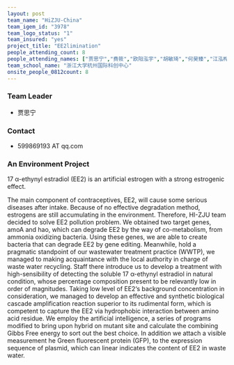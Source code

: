```yaml
---
layout: post
team_name: "HiZJU-China"
team_igem_id: "3978"
team_logo_status: "1"
team_insured: "yes"
project_title: "EE2limination"
people_attending_count: 8
people_attending_names: ["贾思宁","费筱","欧阳泓宇","胡敏琦","何昊臻","江泓桦","周晟","魏圣柯"]
team_school_name: "浙江大学杭州国际科创中心"
onsite_people_0812count: 8
---
```



### Team Leader
* 贾思宁

### Contact
* 599869193 AT qq.com

### An Environment Project

17 α-ethynyl estradiol (EE2) is an artificial estrogen with a strong estrogenic effect. 

The main component of contraceptives, EE2, will cause some serious diseases after intake. Because of no effective degradation method, estrogens are still accumulating in the environment. Therefore, HI-ZJU team decided to solve EE2 pollution problem. We obtained two target genes, amoA and hao, which can degrade EE2 by the way of co-metabolism, from ammonia oxidizing bacteria. Using these genes, we are able to create bacteria that can degrade EE2 by gene editing. Meanwhile, hold a pragmatic standpoint of our wastewater treatment practice (WWTP), we managed to making acquaintance with the local authority in charge of waste water recycling. Staff there introduce us to develop a treatment with high-sensibility of detecting the soluble 17 α-ethynyl estradiol in natural condition, whose percentage composition present to be relevantly low in order of magnitudes. Taking low level of EE2‘s background concentration in consideration, we managed to develop an effective and synthetic biological cascade amplification reaction superior to its rudimental form, which is competent to capture the EE2 via hydrophobic interaction between amino acid residue. We employ the artificial intelligence, a series of programs modified to bring upon hybrid on mutant site and calculate the combining Gibbs Free energy to sort out the best choice. In addition we attach a visible measurement he Green fluorescent protein (GFP), to the expression sequence of plasmid, which can linear indicates the content of EE2 in waste water.
